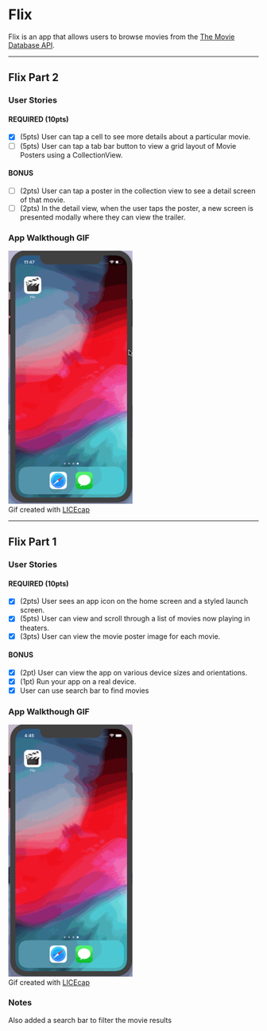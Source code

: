 # Flix
Flix is an app that allows users to browse movies from the [The Movie Database API](http://docs.themoviedb.apiary.io/#).


---

## Flix Part 2

### User Stories

#### REQUIRED (10pts)
- [x] (5pts) User can tap a cell to see more details about a particular movie.
- [ ] (5pts) User can tap a tab bar button to view a grid layout of Movie Posters using a CollectionView.

#### BONUS
- [ ] (2pts) User can tap a poster in the collection view to see a detail screen of that movie.
- [ ] (2pts) In the detail view, when the user taps the poster, a new screen is presented modally where they can view the trailer.

### App Walkthough GIF

<img src="https://raw.githubusercontent.com/ChaseC99/Flix/master/Flix2.gif" width=250><br>
Gif created with [LICEcap](https://www.cockos.com/licecap/)

---

## Flix Part 1

### User Stories

#### REQUIRED (10pts)
- [x] (2pts) User sees an app icon on the home screen and a styled launch screen.
- [x] (5pts) User can view and scroll through a list of movies now playing in theaters.
- [x] (3pts) User can view the movie poster image for each movie.

#### BONUS
- [x] (2pt) User can view the app on various device sizes and orientations.
- [x] (1pt) Run your app on a real device.
- [x] User can use search bar to find movies 

### App Walkthough GIF    
<img src="https://github.com/ChaseC99/Flix/blob/master/Flix.gif?raw=true" width=250><br>
Gif created with [LICEcap](https://www.cockos.com/licecap/)

### Notes

Also added a search bar to filter the movie results
